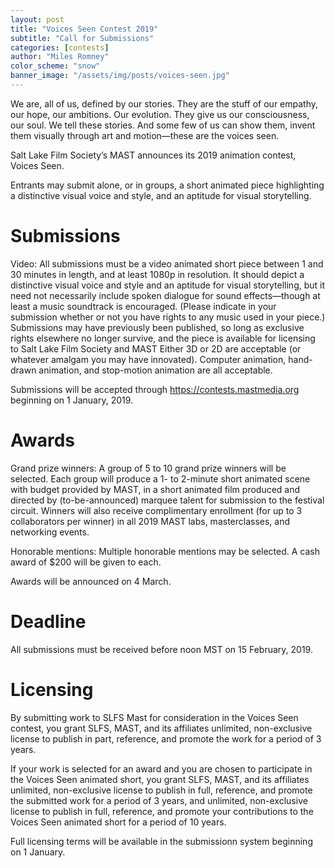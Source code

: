 ```yaml
---
layout: post
title: "Voices Seen Contest 2019"
subtitle: "Call for Submissions"
categories: [contests]
author: "Miles Romney"
color_scheme: "snow"
banner_image: "/assets/img/posts/voices-seen.jpg"
---
```


We are, all of us, defined by our stories. They are the stuff of our empathy, our hope, our ambitions. Our evolution. They give us our consciousness, our soul. We tell these stories. And some few of us can show them, invent them visually through art and motion—these are the voices seen.

Salt Lake Film Society’s MAST announces its 2019 animation contest, Voices Seen.

Entrants may submit alone, or in groups, a short animated piece highlighting a distinctive visual voice and style, and an aptitude for visual storytelling.

# Submissions

Video: All submissions must be a video animated short piece between 1 and 30 minutes in length, and at least 1080p in resolution. It should depict a distinctive visual voice and style and an aptitude for visual storytelling, but it need not necessarily include spoken dialogue for sound effects—though at least a music soundtrack is encouraged. (Please indicate in your submission whether or not you have rights to any music used in your piece.) Submissions may have previously been published, so long as exclusive rights elsewhere no longer survive, and the piece is available for licensing to Salt Lake Film Society and MAST Either 3D or 2D are acceptable (or whatever amalgam you may have innovated). Computer animation, hand-drawn animation, and stop-motion animation are all acceptable.

Submissions will be accepted through https://contests.mastmedia.org beginning on 1 January, 2019.

# Awards

Grand prize winners: A group of 5 to 10 grand prize winners will be selected. Each group will produce a 1- to 2-minute short animated scene with budget provided by MAST, in a short animated film produced and directed by (to-be-announced) marquee talent for submission to the festival circuit. Winners will also receive complimentary enrollment (for up to 3 collaborators per winner) in all 2019 MAST labs, masterclasses, and networking events.

Honorable mentions: Multiple honorable mentions may be selected. A cash award of $200 will be given to each.

Awards will be announced on 4 March.

# Deadline

All submissions must be received before noon MST on 15 February, 2019.

# Licensing

By submitting work to SLFS Mast for consideration in the Voices Seen contest, you grant SLFS, MAST, and its affiliates unlimited, non-exclusive license to publish in part, reference, and promote the work for a period of 3 years.

If your work is selected for an award and you are chosen to participate in the Voices Seen animated short, you grant SLFS, MAST, and its affiliates unlimited, non-exclusive license to publish in full, reference, and promote the submitted work for a period of 3 years, and unlimited, non-exclusive license to publish in full, reference, and promote your contributions to the Voices Seen animated short for a period of 10 years.

Full licensing terms will be available in the submissionn system beginning on 1 January.
